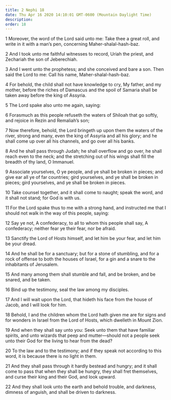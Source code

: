 ```yaml
---
title: 2 Nephi 18
date: Thu Apr 16 2020 14:10:01 GMT-0600 (Mountain Daylight Time)
description: 
order: 18
---
```


<p>
  1 Moreover, the word of the Lord said unto me: Take thee a great roll, and
  write in it with a man&#x2019;s pen, concerning Maher-shalal-hash-baz.
</p>
<p>
  2 And I took unto me faithful witnesses to record, Uriah the priest, and
  Zechariah the son of Jeberechiah.
</p>
<p>
  3 And I went unto the prophetess; and she conceived and bare a son. Then said
  the Lord to me: Call his name, Maher-shalal-hash-baz.
</p>
<p>
  4 For behold, the child shall not have knowledge to cry, My father, and my
  mother, before the riches of Damascus and the spoil of Samaria shall be taken
  away before the king of Assyria.
</p>
<p>5 The Lord spake also unto me again, saying:</p>
<p>
  6 Forasmuch as this people refuseth the waters of Shiloah that go softly, and
  rejoice in Rezin and Remaliah&#x2019;s son;
</p>
<p>
  7 Now therefore, behold, the Lord bringeth up upon them the waters of the
  river, strong and many, even the king of Assyria and all his glory; and he
  shall come up over all his channels, and go over all his banks.
</p>
<p>
  8 And he shall pass through Judah; he shall overflow and go over, he shall
  reach even to the neck; and the stretching out of his wings shall fill the
  breadth of thy land, O Immanuel.
</p>
<p>
  9 Associate yourselves, O ye people, and ye shall be broken in pieces; and
  give ear all ye of far countries; gird yourselves, and ye shall be broken in
  pieces; gird yourselves, and ye shall be broken in pieces.
</p>
<p>
  10 Take counsel together, and it shall come to naught; speak the word, and it
  shall not stand; for God is with us.
</p>
<p>
  11 For the Lord spake thus to me with a strong hand, and instructed me that I
  should not walk in the way of this people, saying:
</p>
<p>
  12 Say ye not, A confederacy, to all to whom this people shall say, A
  confederacy; neither fear ye their fear, nor be afraid.
</p>
<p>
  13 Sanctify the Lord of Hosts himself, and let him be your fear, and let him
  be your dread.
</p>
<p>
  14 And he shall be for a sanctuary; but for a stone of stumbling, and for a
  rock of offense to both the houses of Israel, for a gin and a snare to the
  inhabitants of Jerusalem.
</p>
<p>
  15 And many among them shall stumble and fall, and be broken, and be snared,
  and be taken.
</p>
<p>16 Bind up the testimony, seal the law among my disciples.</p>
<p>
  17 And I will wait upon the Lord, that hideth his face from the house of
  Jacob, and I will look for him.
</p>
<p>
  18 Behold, I and the children whom the Lord hath given me are for signs and
  for wonders in Israel from the Lord of Hosts, which dwelleth in Mount Zion.
</p>
<p>
  19 And when they shall say unto you: Seek unto them that have familiar
  spirits, and unto wizards that peep and mutter&#x2014;should not a people seek
  unto their God for the living to hear from the dead?
</p>
<p>
  20 To the law and to the testimony; and if they speak not according to this
  word, it is because there is no light in them.
</p>
<p>
  21 And they shall pass through it hardly bestead and hungry; and it shall come
  to pass that when they shall be hungry, they shall fret themselves, and curse
  their king and their God, and look upward.
</p>
<p>
  22 And they shall look unto the earth and behold trouble, and darkness,
  dimness of anguish, and shall be driven to darkness.
</p>
